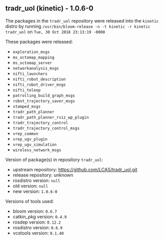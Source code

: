 ## tradr_uol (kinetic) - 1.0.6-0

The packages in the `tradr_uol` repository were released into the `kinetic` distro by running `/usr/bin/bloom-release -n -t kinetic -r kinetic tradr_uol` on `Tue, 30 Oct 2018 23:13:19 -0000`

These packages were released:
- `exploration_msgs`
- `ms_octomap_mapping`
- `ms_octomap_server`
- `networkanalysis_msgs`
- `nifti_launchers`
- `nifti_robot_description`
- `nifti_robot_driver_msgs`
- `nifti_teleop`
- `patrolling_build_graph_msgs`
- `robot_trajectory_saver_msgs`
- `stamped_msgs`
- `tradr_path_planner`
- `tradr_path_planner_rviz_wp_plugin`
- `tradr_trajectory_control`
- `tradr_trajectory_control_msgs`
- `vrep_common`
- `vrep_ugv_plugin`
- `vrep_ugv_simulation`
- `wireless_network_msgs`

Version of package(s) in repository `tradr_uol`:

- upstream repository: https://github.com/LCAS/tradr_uol.git
- release repository: unknown
- rosdistro version: `null`
- old version: `null`
- new version: `1.0.6-0`

Versions of tools used:

- bloom version: `0.6.7`
- catkin_pkg version: `0.4.9`
- rosdep version: `0.12.2`
- rosdistro version: `0.6.9`
- vcstools version: `0.1.40`


